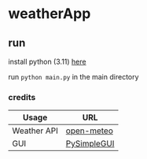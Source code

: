 # weatherApp
 
## run

install python (3.11) [here](https://www.python.org/downloads/)

run `python main.py` in the main directory

### credits

| Usage | URL |
| --- | --- |
| Weather API | [open-meteo](https://open-meteo.com) |
| GUI | [PySimpleGUI](https://www.pysimplegui.org/en/latest/) |